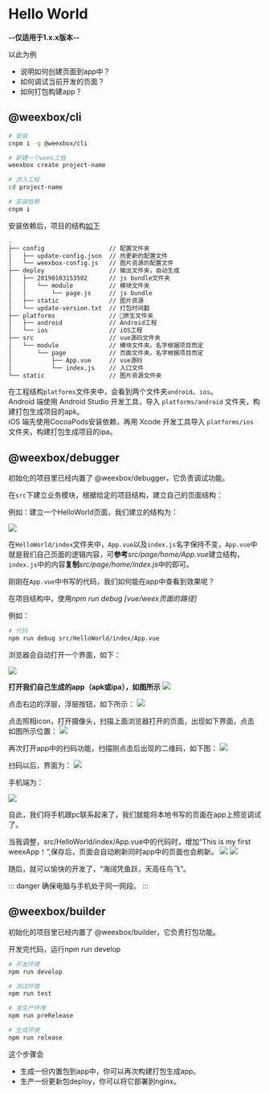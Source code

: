 # Hello World

**--仅适用于1.x.x版本--**

以此为例

- 说明如何创建页面到app中？
- 如何调试当前开发的页面？
- 如何打包构建app？

## @weexbox/cli

```sh
# 安装
cnpm i -g @weexbox/cli

# 新建一个weex工程
weexbox create project-name

# 进入工程
cd project-name

# 安装依赖
cnpm i

```

安装依赖后，项目的结构[如下](https://aygtech.github.io/weexbox/guide/project.html)

```sh
.
├── config                  // 配置文件夹
│   ├── update-config.json  // 热更新的配置文件
│   └── weexbox-config.js   // 图片资源的配置文件
├── deploy                  // 输出文件夹，自动生成
│   ├── 20190103153502      // js bundle文件夹
│   │   └── module          // 模块文件夹
│   │       └── page.js     // js bundle
│   ├── static              // 图片资源
│   └── update-version.txt  // 打包时间戳
├── platforms               // 原生文件夹
│   ├── android             // Android工程
│   └── ios                 // iOS工程
├── src                     // vue源码文件夹
│   └── module              // 模块文件夹。名字根据项目而定
│       └── page            // 页面文件夹。名字根据项目而定
│           ├── App.vue     // vue源码
│           └── index.js    // 入口文件
└── static                  // 图片资源文件夹

```

在工程结构`platforms`文件夹中，会看到两个文件夹`android`、`ios`。  
Android 端使用 Android Studio 开发工具，导入 `platforms/android` 文件夹，构建打包生成项目的apk。  
iOS 端先使用CocoaPods安装依赖，再用 Xcode 开发工具导入 `platforms/ios` 文件夹，构建打包生成项目的ipa。

## @weexbox/debugger

初始化的项目里已经内置了 @weexbox/debugger，它负责调试功能。

在`src`下建立业务模块，根据给定的项目结构，建立自己的页面结构：

例如：建立一个HelloWorld页面，我们建立的结构为：

<img src="../.vuepress/public/helloWorld.png"/>

在`HelloWorld/index`文件夹中，`App.vue`以及`index.js`名字保持不变，`App.vue`中就是我们自己页面的逻辑内容，可**参考***src/page/home/App.vue*建立结构，`index.js`中的内容**复制***src/page/home/index.js*中的即可。

刚刚在`App.vue`中书写的代码，我们如何能在app中查看到效果呢？

在项目结构中，使用*npm run debug [vue/weex页面的路径]*

例如：
```sh
# 代码
npm run debug src/HelloWorld/index/App.vue
```

浏览器会自动打开一个界面，如下：

<img src="../.vuepress/public/image/debugger/bug1.png"/>

**打开我们自己生成的app（apk或ipa），如图所示**
<img src="../.vuepress/public/image/debugger/bug2.png"/>

点击右边的浮层，浮层按钮，如下所示：
<img src="../.vuepress/public/image/debugger/bug3.png"/>

点击照相icon，打开摄像头，扫描上面浏览器打开的页面，出现如下界面，点击如图所示位置：
<img src="../.vuepress/public/image/debugger/bug4.png"/>

再次打开app中的扫码功能，扫描刚点击后出现的二维码，如下图：
<img src="../.vuepress/public/image/debugger/bug5.png"/>

扫码以后，界面为：
<img src="../.vuepress/public/image/debugger/bug6.png"/>

手机端为：

<img src="../.vuepress/public/image/debugger/bug7.png"/>

自此，我们将手机跟pc联系起来了，我们就能将本地书写的页面在app上预览调试了。

当我调整，src/HelloWorld/index/App.vue中的代码时，增加“This is my first weexApp！”,保存后，页面会自动刷新同时app中的页面也会刷新。
<img src="../.vuepress/public/image/debugger/bug8.png"/>
<img src="../.vuepress/public/image/debugger/bug9.png"/>

随后，就可以愉快的开发了，“海阔凭鱼跃，天高任鸟飞”。

::: danger
确保电脑与手机处于同一网段。
:::

## @weexbox/builder

初始化的项目里已经内置了 @weexbox/builder，它负责打包功能。

开发完代码，运行npm run develop

```sh
# 开发环境
npm run develop

# 测试环境
npm run test

# 准生产环境
npm run preRelease

# 生成环境
npm run release
```

这个步骤会
- 生成一份内置包到app中，你可以再次构建打包生成app。
- 生产一份更新包deploy，你可以将它部署到nginx。
